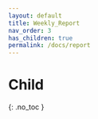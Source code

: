 ```yaml
---
layout: default
title: Weekly_Report
nav_order: 3
has_children: true
permalink: /docs/report
---
```


# Child
{: .no_toc }

